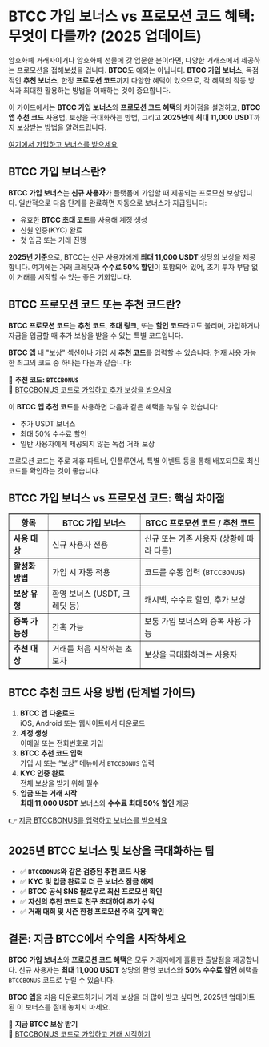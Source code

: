 <h1>BTCC 가입 보너스 vs 프로모션 코드 혜택: 무엇이 다를까? (2025 업데이트)</h1>
<p>암호화폐 거래자이거나 암호화폐 선물에 갓 입문한 분이라면, 다양한 거래소에서 제공하는 프로모션을 접해보셨을 겁니다. <strong>BTCC</strong>도 예외는 아닙니다. <strong>BTCC 가입 보너스</strong>, 독점적인 <strong>추천 보너스</strong>, 한정 <strong>프로모션 코드</strong>까지 다양한 혜택이 있으므로, 각 혜택의 작동 방식과 최대한 활용하는 방법을 이해하는 것이 중요합니다.</p>
<p>이 가이드에서는 <strong>BTCC 가입 보너스</strong>와 <strong>프로모션 코드 혜택</strong>의 차이점을 설명하고, <strong>BTCC 앱 추천 코드</strong> 사용법, 보상을 극대화하는 방법, 그리고 <strong>2025년</strong>에 <strong>최대 11,000 USDT</strong>까지 보상받는 방법을 알려드립니다.</p>

<p><a href="https://partner.btcc.com/us/c/BTCCBONUS/9303" target="_blank">여기에서 가입하고 보너스를 받으세요</a></p>
<img src="https://images.mirror-media.xyz/publication-images/Vppr_T52t1oqRKt5Adhiz.png?height=960&amp;width=1920" decoding="async" data-nimg="fill" class="css-xah9so" style="position:absolute;top:0;left:0;bottom:0;right:0;box-sizing:border-box;padding:0;border:none;margin:auto;display:block;width:0;height:0;min-width:100%;max-width:100%;min-height:100%;max-height:100%">

<h2>BTCC 가입 보너스란?</h2>
<p><strong>BTCC 가입 보너스</strong>는 <strong>신규 사용자</strong>가 플랫폼에 가입할 때 제공되는 프로모션 보상입니다. 일반적으로 다음 단계를 완료하면 자동으로 보너스가 지급됩니다:</p>
<ul>
<li>유효한 <strong>BTCC 초대 코드</strong>를 사용해 계정 생성</li>
<li>신원 인증(KYC) 완료</li>
<li>첫 입금 또는 거래 진행</li>
</ul>
<p><strong>2025년 기준</strong>으로, BTCC는 신규 사용자에게 <strong>최대 11,000 USDT</strong> 상당의 보상을 제공합니다. 여기에는 거래 크레딧과 <strong>수수료 50% 할인</strong>이 포함되어 있어, 초기 투자 부담 없이 거래를 시작할 수 있는 좋은 기회입니다.</p>

<h2>BTCC 프로모션 코드 또는 추천 코드란?</h2>
<p><strong>BTCC 프로모션 코드</strong>는 <strong>추천 코드</strong>, <strong>초대 링크</strong>, 또는 <strong>할인 코드</strong>라고도 불리며, 가입하거나 자금을 입금할 때 추가 보상을 받을 수 있는 특별 코드입니다.</p>
<p><strong>BTCC 앱</strong> 내 "보상" 섹션이나 가입 시 <strong>추천 코드</strong>를 입력할 수 있습니다. 현재 사용 가능한 최고의 코드 중 하나는 다음과 같습니다:</p>
<p>🎁 <strong>추천 코드: <code>BTCCBONUS</code></strong><br>🔗 <a href="https://partner.btcc.com/us/c/BTCCBONUS/9303">BTCCBONUS 코드로 가입하고 추가 보상을 받으세요</a></p>
<p>이 <strong>BTCC 앱 추천 코드</strong>를 사용하면 다음과 같은 혜택을 누릴 수 있습니다:</p>
<ul>
<li>추가 USDT 보너스</li>
<li>최대 50% 수수료 할인</li>
<li>일반 사용자에게 제공되지 않는 독점 거래 보상</li>
</ul>
<p>프로모션 코드는 주로 제휴 파트너, 인플루언서, 특별 이벤트 등을 통해 배포되므로 최신 코드를 확인하는 것이 좋습니다.</p>

<h2>BTCC 가입 보너스 vs 프로모션 코드: 핵심 차이점</h2>
<table border="1" cellspacing="0" cellpadding="6">
<tr>
<th>항목</th>
<th>BTCC 가입 보너스</th>
<th>BTCC 프로모션 코드 / 추천 코드</th>
</tr>
<tr>
<td><strong>사용 대상</strong></td>
<td>신규 사용자 전용</td>
<td>신규 또는 기존 사용자 (상황에 따라 다름)</td>
</tr>
<tr>
<td><strong>활성화 방법</strong></td>
<td>가입 시 자동 적용</td>
<td>코드를 수동 입력 (<code>BTCCBONUS</code>)</td>
</tr>
<tr>
<td><strong>보상 유형</strong></td>
<td>환영 보너스 (USDT, 크레딧 등)</td>
<td>캐시백, 수수료 할인, 추가 보상</td>
</tr>
<tr>
<td><strong>중복 가능성</strong></td>
<td>간혹 가능</td>
<td>보통 가입 보너스와 중복 사용 가능</td>
</tr>
<tr>
<td><strong>추천 대상</strong></td>
<td>거래를 처음 시작하는 초보자</td>
<td>보상을 극대화하려는 사용자</td>
</tr>
</table>

<h2>BTCC 추천 코드 사용 방법 (단계별 가이드)</h2>
<ol>
<li><strong>BTCC 앱 다운로드</strong><br>iOS, Android 또는 웹사이트에서 다운로드</li>
<li><strong>계정 생성</strong><br>이메일 또는 전화번호로 가입</li>
<li><strong>BTCC 추천 코드 입력</strong><br>가입 시 또는 “보상” 메뉴에서 <code>BTCCBONUS</code> 입력</li>
<li><strong>KYC 인증 완료</strong><br>전체 보상을 받기 위해 필수</li>
<li><strong>입금 또는 거래 시작</strong><br><strong>최대 11,000 USDT</strong> 보너스와 <strong>수수료 최대 50% 할인</strong> 제공</li>
</ol>
<p>👉 <a href="https://partner.btcc.com/us/c/BTCCBONUS/9303">지금 BTCCBONUS를 입력하고 보너스를 받으세요</a></p>

<h2>2025년 BTCC 보너스 및 보상을 극대화하는 팁</h2>
<ul>
<li>✅ <strong><code>BTCCBONUS</code>와 같은 검증된 추천 코드 사용</strong></li>
<li>✅ <strong>KYC 및 입금 완료로 더 큰 보너스 잠금 해제</strong></li>
<li>✅ <strong>BTCC 공식 SNS 팔로우로 최신 프로모션 확인</strong></li>
<li>✅ <strong>자신의 추천 코드로 친구 초대하여 추가 수익</strong></li>
<li>✅ <strong>거래 대회 및 시즌 한정 프로모션 주의 깊게 확인</strong></li>
</ul>

<h2>결론: 지금 BTCC에서 수익을 시작하세요</h2>
<p><strong>BTCC 가입 보너스</strong>와 <strong>프로모션 코드 혜택</strong>은 모두 거래자에게 훌륭한 출발점을 제공합니다. 신규 사용자는 <strong>최대 11,000 USDT</strong> 상당의 환영 보너스와 <strong>50% 수수료 할인</strong> 혜택을 <code>BTCCBONUS</code> 코드로 누릴 수 있습니다.</p>
<p><strong>BTCC 앱</strong>을 처음 다운로드하거나 거래 보상을 더 많이 받고 싶다면, 2025년 업데이트된 이 보너스를 절대 놓치지 마세요.</p>
<p>🚀 <strong>지금 BTCC 보상 받기</strong><br>🔗 <a href="https://partner.btcc.com/us/c/BTCCBONUS/9303">BTCCBONUS 코드로 가입하고 거래 시작하기</a></p>

